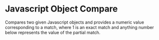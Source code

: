 # Javascript Object Compare
Compares two given Javascript objects and provides a numeric value corresponding to a match, where 1 is an exact match and anything number below represents the value of the partial match.

